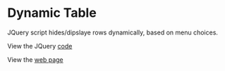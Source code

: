 # Dynamic Table

JQuery script hides/dipslaye rows dynamically, based on menu choices.

View the JQuery [code](report.js)

View the [web page](http://joelrecinos.com/jquery.htm)
